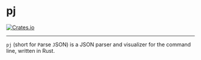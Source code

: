 <!--
 Copyright (C) 2019 RoccoDev
 
 This file is part of pj.
 
 pj is free software: you can redistribute it and/or modify
 it under the terms of the GNU General Public License as published by
 the Free Software Foundation, either version 3 of the License, or
 (at your option) any later version.
 
 pj is distributed in the hope that it will be useful,
 but WITHOUT ANY WARRANTY; without even the implied warranty of
 MERCHANTABILITY or FITNESS FOR A PARTICULAR PURPOSE.  See the
 GNU General Public License for more details.
 
 You should have received a copy of the GNU General Public License
 along with pj.  If not, see <http://www.gnu.org/licenses/>.
-->
# pj
[![Crates.io](https://img.shields.io/badge/crates.io-v0.1.0-orange.svg?longCache=true)](https://crates.io/crates/pj)
***

`pj` (short for `P`arse `J`SON) is a JSON parser and visualizer for the command line, written in Rust.
